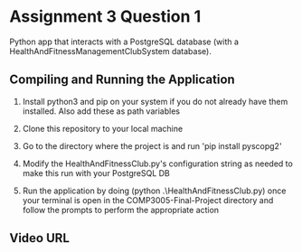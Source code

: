# Assignment 3 Question 1

Python app that interacts with a PostgreSQL database (with a HealthAndFitnessManagementClubSystem database).

## Compiling and Running the Application

1. Install python3 and pip on your system if you do not already have them installed. Also add these as path variables

2. Clone this repository to your local machine

3. Go to the directory where the project is and run 'pip install pyscopg2'

4. Modify the HealthAndFitnessClub.py's configuration string as needed to make this run with your PostgreSQL DB

5. Run the application by doing (python .\HealthAndFitnessClub.py) once your terminal is open in the COMP3005-Final-Project directory and follow the prompts to perform the appropriate action 

## Video URL
